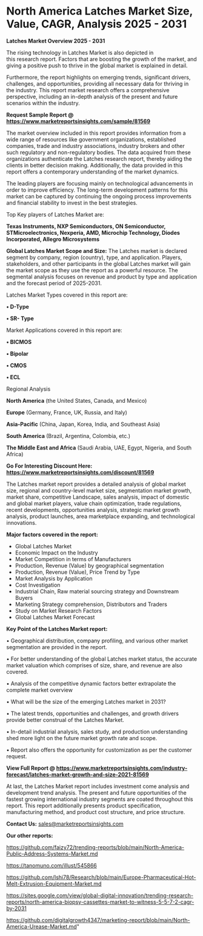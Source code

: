 # North America Latches Market Size, Value, CAGR, Analysis 2025 - 2031

<Strong> Latches Market Overview 2025 - 2031</strong>

The rising technology in Latches Market is also depicted in this research report. Factors that are boosting the growth of the market, and giving a positive push to thrive in the global market is explained in detail.

Furthermore, the report highlights on emerging trends, significant drivers, challenges, and opportunities, providing all necessary data for thriving in the industry. This report market research offers a comprehensive perspective, including an in-depth analysis of the present and future scenarios within the industry.

<strong>Request Sample Report @ <a href=https://www.marketreportsinsights.com/sample/81569>https://www.marketreportsinsights.com/sample/81569</a></strong>

The market overview included in this report provides information from a wide range of resources like government organizations, established companies, trade and industry associations, industry brokers and other such regulatory and non-regulatory bodies. The data acquired from these organizations authenticate the Latches research report, thereby aiding the clients in better decision making. Additionally, the data provided in this report offers a contemporary understanding of the market dynamics.

The leading players are focusing mainly on technological advancements in order to improve efficiency. The long-term development patterns for this market can be captured by continuing the ongoing process improvements and financial stability to invest in the best strategies.

Top Key players of Latches Market are:

<strong>Texas Instruments, NXP Semiconductors, ON Semiconductor, STMicroelectronics, Nexperia, AMD, Microchip Technology, Diodes Incorporated, Allegro Microsystems</strong>

<strong><b>Global Latches Market Scope and Size:</b></strong>
The Latches market is declared segment by company, region (country), type, and application. Players, stakeholders, and other participants in the global Latches market will gain the market scope as they use the report as a powerful resource. The segmental analysis focuses on revenue and product by type and application and the forecast period of 2025-2031.

Latches Market Types covered in this report are:

<strong>• D-Type

• SR- Type</strong>

Market Applications covered in this report are:

<strong>• BICMOS

• Bipolar

• CMOS

• ECL</strong> 

Regional Analysis

<strong>North America</strong> (the United States, Canada, and Mexico)

<strong>Europe</strong> (Germany, France, UK, Russia, and Italy)

<strong>Asia-Pacific</strong> (China, Japan, Korea, India, and Southeast Asia)

<strong>South America</strong> (Brazil, Argentina, Colombia, etc.)

<strong>The Middle East and Africa</strong> (Saudi Arabia, UAE, Egypt, Nigeria, and South Africa)

<strong>Go For Interesting Discount Here: <a href=https://www.marketreportsinsights.com/discount/81569>https://www.marketreportsinsights.com/discount/81569</a></strong>

The Latches market report provides a detailed analysis of global market size, regional and country-level market size, segmentation market growth, market share, competitive Landscape, sales analysis, impact of domestic and global market players, value chain optimization, trade regulations, recent developments, opportunities analysis, strategic market growth analysis, product launches, area marketplace expanding, and technological innovations.

<strong><b>Major factors covered in the report:</b></strong>
<ul>
  <li>Global Latches Market </li>
  <li>Economic Impact on the Industry</li>
  <li>Market Competition in terms of Manufacturers</li>
  <li>Production, Revenue (Value) by geographical segmentation</li>
  <li>Production, Revenue (Value), Price Trend by Type</li>
  <li>Market Analysis by Application</li>
  <li>Cost Investigation</li>
  <li>Industrial Chain, Raw material sourcing strategy and Downstream Buyers</li>
  <li>Marketing Strategy comprehension, Distributors and Traders</li>
  <li>Study on Market Research Factors</li>
  <li>Global Latches Market Forecast</li>
</ul>

<strong><b>Key Point of the Latches Market report:</b></strong>

• Geographical distribution, company profiling, and various other market segmentation are provided in the report.

• For better understanding of the global Latches market status, the accurate market valuation which comprises of size, share, and revenue are also covered.

• Analysis of the competitive dynamic factors better extrapolate the complete market overview

• What will be the size of the emerging Latches market in 2031?

• The latest trends, opportunities and challenges, and growth drivers provide better construal of the Latches Market.

• In-detail industrial analysis, sales study, and production understanding shed more light on the future market growth rate and scope.

• Report also offers the opportunity for customization as per the customer request.

<strong><b>View Full Report @ <a href=https://www.marketreportsinsights.com/industry-forecast/latches-market-growth-and-size-2021-81569>https://www.marketreportsinsights.com/industry-forecast/latches-market-growth-and-size-2021-81569</a></b></strong>


At last, the Latches Market report includes investment come analysis and development trend analysis. The present and future opportunities of the fastest growing international industry segments are coated throughout this report. This report additionally presents product specification, manufacturing method, and product cost structure, and price structure.

<strong>Contact Us:</strong>
sales@marketreportsinsights.com

<strong>Our other reports:</strong>

<a href=https://github.com/faizy72/trending-reports/blob/main/North-America-Public-Address-Systems-Market.md>https://github.com/faizy72/trending-reports/blob/main/North-America-Public-Address-Systems-Market.md</a>

<a href=https://tanomuno.com/illust/545866>https://tanomuno.com/illust/545866</a>

<a href=https://github.com/Ishi78/Research/blob/main/Europe-Pharmaceutical-Hot-Melt-Extrusion-Equipment-Market.md>https://github.com/Ishi78/Research/blob/main/Europe-Pharmaceutical-Hot-Melt-Extrusion-Equipment-Market.md</a>

<a href=https://sites.google.com/view/global-digital-innovation/trending-research-reports/north-america-biopsy-cassettes-market-to-witness-5-5-7-2-cagr-by-2031>https://sites.google.com/view/global-digital-innovation/trending-research-reports/north-america-biopsy-cassettes-market-to-witness-5-5-7-2-cagr-by-2031</a>

<a href=https://github.com/digitalgrowth4347/marketing-report/blob/main/North-America-Urease-Market.md>https://github.com/digitalgrowth4347/marketing-report/blob/main/North-America-Urease-Market.md</a>"
